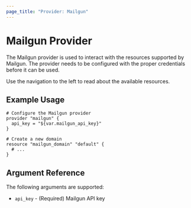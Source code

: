 ```yaml
---
page_title: "Provider: Mailgun"
---
```


# Mailgun Provider

The Mailgun provider is used to interact with the
resources supported by Mailgun. The provider needs to be configured
with the proper credentials before it can be used.

Use the navigation to the left to read about the available resources.

## Example Usage

```hcl
# Configure the Mailgun provider
provider "mailgun" {
  api_key = "${var.mailgun_api_key}"
}

# Create a new domain
resource "mailgun_domain" "default" {
  # ...
}
```

## Argument Reference

The following arguments are supported:

* `api_key` - (Required) Mailgun API key

